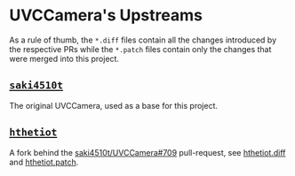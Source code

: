 # UVCCamera's Upstreams

As a rule of thumb, the `*.diff` files contain all the changes introduced by the respective PRs while the `*.patch`
files contain only the changes that were merged into this project.

## [`saki4510t`](https://github.com/saki4510t/UVCCamera)

The original UVCCamera, used as a base for this project.

## [`hthetiot`](https://github.com/hthetiot/UVCCamera)

A fork behind the [saki4510t/UVCCamera#709](https://github.com/saki4510t/UVCCamera/pull/709) pull-request, see
[hthetiot.diff](./hthetiot.diff) and [hthetiot.patch](./hthetiot.patch).

